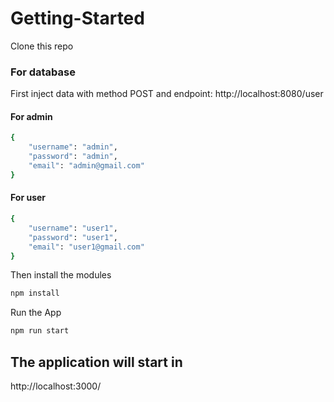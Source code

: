 # Getting-Started

Clone this repo

### For database

First inject data with method POST and endpoint:
http://localhost:8080/user

#### For admin
```bash
{
    "username": "admin",
    "password": "admin",
    "email": "admin@gmail.com"
}
```

#### For user
```bash
{
    "username": "user1",
    "password": "user1",
    "email": "user1@gmail.com"
}
```

Then install the modules

```bash
npm install
```

Run the App

```bash
npm run start
```

## The application will start in
http://localhost:3000/
